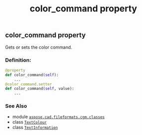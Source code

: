 ﻿---
title: color_command property
second_title: Aspose.CAD for Python via .NET API References
description: 
type: docs
weight: 30
url: /python-net/aspose.cad.fileformats.cgm.classes/textinformation/color_command/
is_root: false
---

## color_command property


Gets or sets the color command.
### Definition:
```python
@property
def color_command(self):
    ...
@color_command.setter
def color_command(self, value):
    ...
```

### See Also
* module [`aspose.cad.fileformats.cgm.classes`](../../)
* class [`TextColour`](/cad/python-net/aspose.cad.fileformats.cgm.commands/textcolour)
* class [`TextInformation`](/cad/python-net/aspose.cad.fileformats.cgm.classes/textinformation)
